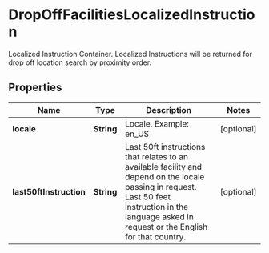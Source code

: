 

# DropOffFacilitiesLocalizedInstruction

Localized Instruction Container.  Localized Instructions will be returned for drop off location search by proximity order.

## Properties

| Name | Type | Description | Notes |
|------------ | ------------- | ------------- | -------------|
|**locale** | **String** | Locale. Example: en_US |  [optional] |
|**last50ftInstruction** | **String** | Last 50ft instructions that relates to an available facility and depend on the locale passing in request. Last 50 feet instruction in the language asked in request or the English for that country. |  [optional] |



